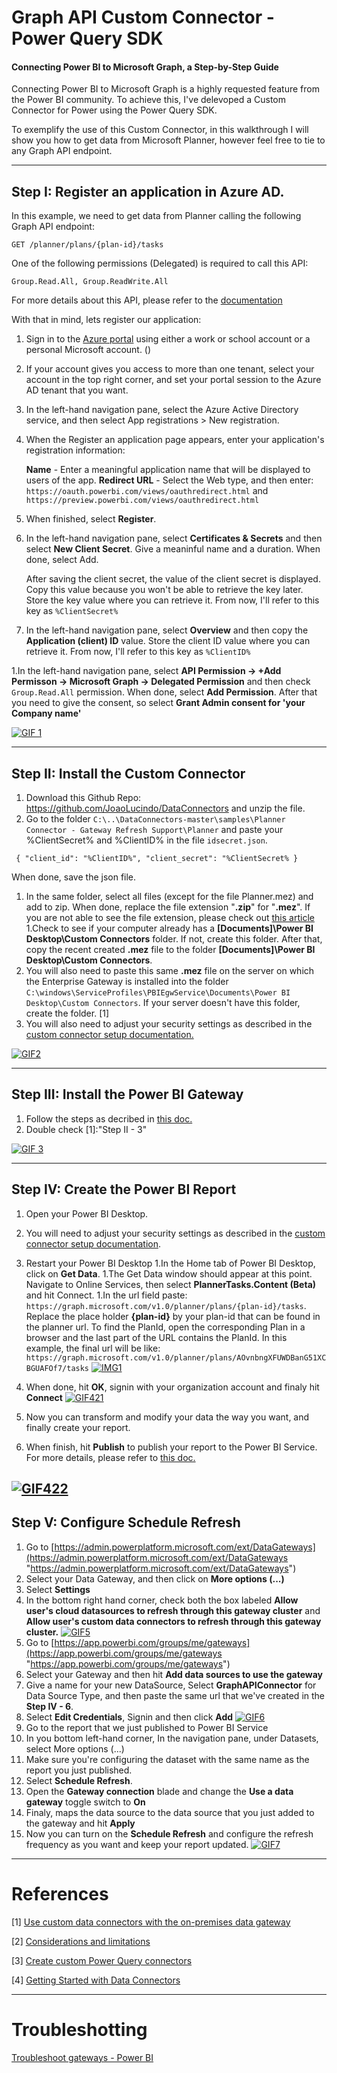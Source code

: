 # Graph API Custom Connector - Power Query SDK

#### Connecting Power BI to Microsoft Graph, a Step-by-Step Guide

Connecting Power BI to Microsoft Graph is a highly requested feature from the  Power BI community. To achieve this, I've delevoped a Custom Connector for Power using the Power Query SDK.

To exemplify the use of this Custom Connector, in this walkthrough I will show you how to get data from Microsoft Planner, however feel free to tie to any Graph API endpoint.


------------

## Step I: Register an application in Azure AD.

In this example, we need to get data from Planner calling the following Graph API endpoint:

`GET /planner/plans/{plan-id}/tasks`

One of the following permissions (Delegated) is required to call this API:

`Group.Read.All, Group.ReadWrite.All`

For more details about this API, please refer to the [documentation](https://docs.microsoft.com/en-us/graph/api/plannerplan-list-tasks?view=graph-rest-1.0&tabs=http "documentation")

With that in mind, lets register our application:

1. Sign in to the [Azure portal](http://portal.azure.com "Azure portal") using either a work or school account or a personal Microsoft account. ()

1. If your account gives you access to more than one tenant, select your account in the top right corner, and set your portal session to the Azure AD tenant that you want.

1. In the left-hand navigation pane, select the Azure Active Directory service, and then select App registrations > New registration.

1. When the Register an application page appears, enter your application's registration information:

	**Name** - Enter a meaningful application name that will be displayed to users of the app.
	**Redirect URL** - Select the Web type, and then enter: `https://oauth.powerbi.com/views/oauthredirect.html` and `https://preview.powerbi.com/views/oauthredirect.html`
1. When finished, select **Register**. 

1. In the left-hand navigation pane, select **Certificates & Secrets** and then select **New Client Secret**. Give a meaninful name and a duration. When done, select Add.

	After saving the client secret, the value of the client secret is displayed. Copy this value because you won't be able to retrieve the key later. Store the key value where you can retrieve it. From now, I'll refer to this key as `%ClientSecret%`

1. In the left-hand navigation pane, select **Overview** and then copy the **Application (client) ID** value. Store the client ID value where you can retrieve it. From now, I'll refer to this key as `%ClientID%`

1.In the left-hand navigation pane, select **API Permission -> +Add Permisson -> Microsoft Graph -> Delegated Permission** and then check `Group.Read.All` permission. When done, select **Add Permission**. After that you need to give the consent, so select **Grant Admin consent for 'your Company name'** 

[![GIF 1](https://github.com/JoaoLucindo/DataConnectors/blob/master/GIFs/GIF1.gif?raw=true "GIF 1")](https://github.com/JoaoLucindo/DataConnectors/blob/master/GIFs/GIF1.gif?raw=true "GIF 1")

------------


## Step II: Install the Custom Connector

1. Download this Github Repo: https://github.com/JoaoLucindo/DataConnectors and unzip the file.
1. Go to the folder `C:\..\DataConnectors-master\samples\Planner Connector - Gateway Refresh Support\Planner` and paste your %ClientSecret% and %ClientID% in the file `idsecret.json`.

`  {
    "client_id": "%ClientID%",
    "client_secret": "%ClientSecret%
	} `

When done, save the json file.
1. In the same folder, select all files (except for the file Planner.mez) and add to zip. When done, replace the file extension "**.zip**" for "**.mez**". If you are not able to see the file extension, please check out [this article](https://www.thewindowsclub.com/show-file-extensions-in-windows/ "this article")
1.Check to see if your computer already has a **[Documents]\Power BI Desktop\Custom Connectors** folder. If not, create this folder. After that, copy the recent created **.mez** file to the folder **[Documents]\Power BI Desktop\Custom Connectors**.
1.  You will also need to paste this same **.mez** file on the server on which the Enterprise Gateway is installed into the folder `C:\windows\ServiceProfiles\PBIEgwService\Documents\Power BI Desktop\Custom Connectors`. If your server doesn't have this folder, create the folder. [1]
1. You will also need to adjust your security settings as described in the [custom connector setup documentation.](https://docs.microsoft.com/en-us/power-bi/connect-data/desktop-connector-extensibility#data-extension-security "custom connector setup documentation.")

[![GIF2](https://github.com/JoaoLucindo/DataConnectors/blob/master/GIFs/GIF2.gif?raw=true "GIF2")](https://github.com/JoaoLucindo/DataConnectors/blob/master/GIFs/GIF2.gif?raw=true "GIF2")


------------

## Step III: Install the Power BI Gateway

1. Follow the steps as decribed in [this doc.](https://docs.microsoft.com/en-us/data-integration/gateway/service-gateway-install "this doc.")
1. Double check [1]:"Step II - 3"

[![GIF 3](https://github.com/JoaoLucindo/DataConnectors/blob/master/GIFs/GIF3.gif?raw=true "GIF 3")](https://github.com/JoaoLucindo/DataConnectors/blob/master/GIFs/GIF3.gif?raw=true "GIF 3")

------------

## Step IV: Create the Power BI Report

1. Open your Power BI Desktop.
1. You will need to adjust your security settings as described in the [custom connector setup documentation](https://docs.microsoft.com/en-us/power-bi/connect-data/desktop-connector-extensibility#data-extension-security "custom connector setup documentation").
1. Restart your Power BI Desktop
1.In the Home tab of Power BI Desktop, click on **Get Data**.
1.The Get Data window should appear at this point. Navigate to Online Services, then select **PlannerTasks.Content (Beta)** and hit Connect.
1.In the url field paste: `https://graph.microsoft.com/v1.0/planner/plans/{plan-id}/tasks`. Replace the place holder **{plan-id}** by your plan-id that can be found in the planner url. To find the PlanId, open the corresponding Plan in a browser and the last part of the URL contains the PlanId.
In this example, the final url will be like: `https://graph.microsoft.com/v1.0/planner/plans/AOvnbngXFUWDBanG51XCBGUAFOf7/tasks`
[![IMG1](https://github.com/JoaoLucindo/DataConnectors/blob/master/GIFs/IMG1.png?raw=true "IMG1")](https://github.com/JoaoLucindo/DataConnectors/blob/master/GIFs/IMG1.png?raw=true "IMG1")

1. When done, hit **OK**, signin with your organization account and finaly hit **Connect**
[![GIF421](https://github.com/JoaoLucindo/DataConnectors/blob/master/GIFs/GIF421.gif?raw=true "GIF421")](https://github.com/JoaoLucindo/DataConnectors/blob/master/GIFs/GIF421.gif?raw=true "GIF421")

1. Now you can transform and modify your data the way you want, and finally create your report.
1. When finish, hit **Publish** to publish your report to the Power BI Service. For more details, please refer to [this doc.](https://docs.microsoft.com/en-us/power-bi/create-reports/desktop-upload-desktop-files "this doc.")

[![GIF422](https://github.com/JoaoLucindo/DataConnectors/blob/master/GIFs/GIF422.gif?raw=true "GIF422")](https://github.com/JoaoLucindo/DataConnectors/blob/master/GIFs/GIF422.gif?raw=true "GIF422")
------------

## Step V: Configure Schedule Refresh

1. Go to [https://admin.powerplatform.microsoft.com/ext/DataGateways](https://admin.powerplatform.microsoft.com/ext/DataGateways "https://admin.powerplatform.microsoft.com/ext/DataGateways")
1. Select your Data Gateway, and then click on **More options (...)**
1. Select **Settings**
1. In the bottom right hand corner, check both the box labeled **Allow user's cloud datasources to refresh through this gateway cluster** and **Allow user's custom data connectors to refresh through this gateway cluster.**
[![GIF5](https://github.com/JoaoLucindo/DataConnectors/blob/master/GIFs/GIF5.gif?raw=true "GIF5")](https://github.com/JoaoLucindo/DataConnectors/blob/master/GIFs/GIF5.gif?raw=true "GIF5")
1. Go to [https://app.powerbi.com/groups/me/gateways](https://app.powerbi.com/groups/me/gateways "https://app.powerbi.com/groups/me/gateways")
1. Select your Gateway and then hit **Add data sources to use the gateway**
1. Give a name for your new DataSource, Select **GraphAPIConnector** for Data Source Type, and then paste the same url that we've created in the **Step IV - 6**.
1. Select **Edit Credentials**, Signin and then click **Add**
[![GIF6](https://github.com/JoaoLucindo/DataConnectors/blob/master/GIFs/GIF6.gif?raw=true "GIF6")](https://github.com/JoaoLucindo/DataConnectors/blob/master/GIFs/GIF6.gif?raw=true "GIF6")
1. Go to the report that we just published to Power BI Service
1. In you bottom left-hand corner, In the navigation pane, under Datasets, select More options (...)
1. Make sure you're configuring the dataset with the same name as the report you just published.
1. Select **Schedule Refresh**.
1. Open the **Gateway connection** blade and change the **Use a data gateway** toggle switch to **On**
1. Finaly, maps the data source to the data source that you just added to the gateway and hit **Apply**
1. Now you can turn on the **Schedule Refresh** and configure the refresh frequency as you want and keep your report updated.
[![GIF7](https://github.com/JoaoLucindo/DataConnectors/blob/master/GIFs/GIF7.gif?raw=true "GIF7")](https://github.com/JoaoLucindo/DataConnectors/blob/master/GIFs/GIF7.gif?raw=true "GIF7")
------------

# References

[1] [Use custom data connectors with the on-premises data gateway](https://docs.microsoft.com/en-us/power-bi/connect-data/service-gateway-custom-connectors#considerations-and-limitations "Use custom data connectors with the on-premises data gateway")

[2] [Considerations and limitations](https://docs.microsoft.com/en-us/power-bi/connect-data/service-gateway-custom-connectors#considerations-and-limitations "Considerations and limitations")

[3] [Create custom Power Query connectors](https://docs.microsoft.com/en-us/power-query/startingtodevelopcustomconnectors "Create custom Power Query connectors")

[4] [Getting Started with Data Connectors](https://github.com/Microsoft/DataConnectors "Getting Started with Data Connectors")



------------

# Troubleshotting

[Troubleshoot gateways - Power BI](https://docs.microsoft.com/en-us/power-bi/connect-data/service-gateway-onprem-tshoot "Troubleshoot gateways - Power BI")
